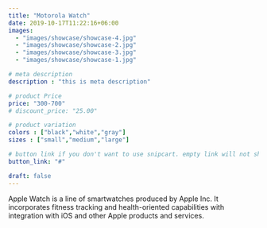 ```yaml
---
title: "Motorola Watch"
date: 2019-10-17T11:22:16+06:00
images: 
  - "images/showcase/showcase-4.jpg"
  - "images/showcase/showcase-2.jpg"
  - "images/showcase/showcase-3.jpg"
  - "images/showcase/showcase-1.jpg"

# meta description
description : "this is meta description"

# product Price
price: "300-700"
# discount_price: "25.00"

# product variation
colors : ["black","white","gray"]
sizes : ["small","medium","large"]

# button link if you don't want to use snipcart. empty link will not show button
button_link: "#"

draft: false
---
```


Apple Watch is a line of smartwatches produced by Apple Inc. It incorporates fitness tracking and health-oriented capabilities with integration with iOS and other Apple products and services.
